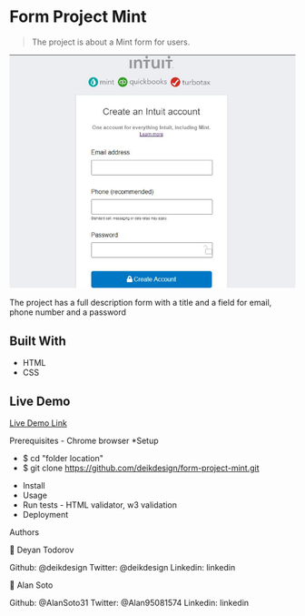 # Form Project Mint

> The project is about a Mint form for users.

![screenshot](CSS/mint_screenshot.JPG)

The project has a full description form with a title and a field for email, phone number and a password

## Built With

- HTML
- CSS

## Live Demo

[Live Demo Link](https://deikdesign.github.io/form-project-mint/)

Prerequisites - Chrome browser
*Setup
 - $ cd "folder location"
 - $ git clone https://github.com/deikdesign/form-project-mint.git
* Install
* Usage 
* Run tests - HTML validator, w3 validation
* Deployment 

Authors

👤 Deyan Todorov

Github: @deikdesign
Twitter: @deikdesign
Linkedin: linkedin

👤 Alan Soto

Github: @AlanSoto31
Twitter: @Alan95081574
Linkedin: linkedin
